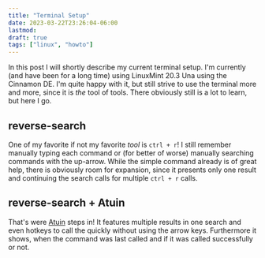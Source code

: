 ```yaml
---
title: "Terminal Setup"
date: 2023-03-22T23:26:04-06:00
lastmod: 
draft: true
tags: ["linux", "howto"]
---
```


In this post I will shortly describe my current terminal setup.
I'm currently (and have been for a long time) using LinuxMint 20.3 Una using the Cinnamon DE. I'm quite happy with it, but still strive to use the terminal more and more, since it is *the* tool of tools. There obviously still is a lot to learn, but here I go.

## reverse-search
One of my favorite if not my favorite *tool* is `ctrl + r`!
I still remember manually typing each command or (for better of worse) manually searching commands with the up-arrow.
While the simple command already is of great help, there is obviously room for expansion, since it presents only one result and continuing the search calls for multiple `ctrl + r` calls.
## reverse-search + Atuin
That's were [Atuin](https://github.com/ellie/atuin) steps in! It features multiple results in one search and even hotkeys to call the quickly without using the arrow keys. Furthermore it shows, when the command was last called and if it was called successfully or not. 